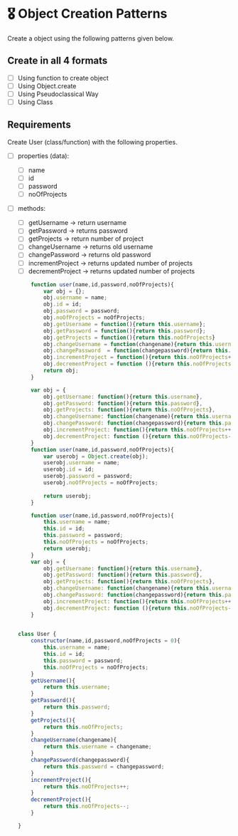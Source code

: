 # 🎖 Object Creation Patterns

Create a object using the following patterns given below.
## Create in all 4 formats
 * [ ] Using function to create object
 * [ ] Using Object.create
 * [ ] Using Pseudoclassical Way
 * [ ] Using Class

## Requirements
Create User (class/function) with the following properties.
* [ ] properties (data):
    * [ ] name
    * [ ] id
    * [ ] password
    * [ ] noOfProjects
* [ ] methods:
    * [ ] getUsername -> return username
    * [ ] getPassword -> returns password
    * [ ] getProjects -> return number of project
    * [ ] changeUsername -> returns old username
    * [ ] changePassword -> returns old password
    * [ ] incrementProject -> returns updated number of projects
    * [ ] decrementProject -> returns updated number of projects

    <!-- creating User with factory type -->
    ```js
        function user(name,id,password,noOfProjects){
            var obj = {};
            obj.username = name;
            obj.id = id;
            obj.password = password;
            obj.noOfProjects = noOfProjects;
            obj.getUsername = function(){return this.username};
            obj.getPassword = function(){return this.password};
            obj.getProjects = function(){return this.noOfProjects}
            obj.changeUsername = function(changename){return this.username = changename}
            obj.changePassword  = function(changepassword){return this.password = changepassword};
            obj.incrementProject = function(){return this.noOfProjects++};
            obj.decrementProject = function (){return this.noOfProjects--};
            return obj;
        }
    ```    

    <!-- creating User with prototypal type -->
    ```js
        var obj = {
            obj.getUsername: function(){return this.username},
            obj.getPassword: function(){return this.password},
            obj.getProjects: function(){return this.noOfProjects},
            obj.changeUsername: function(changename){return this.username = changename},
            obj.changePassword: function(changepassword){return this.password = changepassword},
            obj.incrementProject: function(){return this.noOfProjects++},
            obj.decrementProject: function (){return this.noOfProjects--}
        }
        function user(name,id,password,noOfProjects){
            var userobj = Object.create(obj);
            userobj.username = name;
            userobj.id = id;
            userobj.password = password;
            userobj.noOfProjects = noOfProjects;
            
            return userobj;
        }
    ```    

    <!-- creating User with pseudoclassicaltype -->
    ```js
        function user(name,id,password,noOfProjects){
            this.username = name;
            this.id = id;
            this.password = password;
            this.noOfProjects = noOfProjects;
            return userobj;
        }
        var obj = {
            obj.getUsername: function(){return this.username},
            obj.getPassword: function(){return this.password},
            obj.getProjects: function(){return this.noOfProjects},
            obj.changeUsername: function(changename){return this.username = changename},
            obj.changePassword: function(changepassword){return this.password = changepassword},
            obj.incrementProject: function(){return this.noOfProjects++},
            obj.decrementProject: function (){return this.noOfProjects--}
        }
        
    ```    
    <!-- creating user class with data and methods -->
    ```js
    class User {
        constructor(name,id,password,noOfProjects = 0){
            this.username = name;
            this.id = id;
            this.password = password;
            this.noOfProjects = noOfProjects;
        }
        getUsername(){
            return this.username;
        }
        getPassword(){
            return this.password;
        }
        getProjects(){
            return this.noOfProjects;
        }
        changeUsername(changename){
            return this.username = changename;
        }
        changePassword(changepassword){
            return this.password = changepassword;
        }
        incrementProject(){
            return this.noOfProjects++;
        }
        decrementProject(){
            return this.noOfProjects--;
        }

    }

    ```
